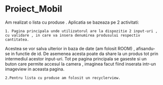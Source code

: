 # Proiect_Mobil
Am realizat o lista cu produse .
Aplicatia se bazeaza pe 2 activitati: 

    1. Pagina principala unde utilizatorul are la dispozitie 2 input-uri , cu validare , in care va insera denumirea produsului respectiv cantitatea.
Acestea se vor salva ulterior in baza de date (am folosit ROOM) , afisandu-se in functie de id.
De asemenea acesta poate da share la un produs tot prin intermediul acestor input-uri.
Tot pe pagina principala se gaseste si un buton care permite accesul la camera , imaginea facut fiind inserata intr-un imageview in aceasta pagina.
  
    2.Pentru lista cu produse am folosit un recyclerview.
